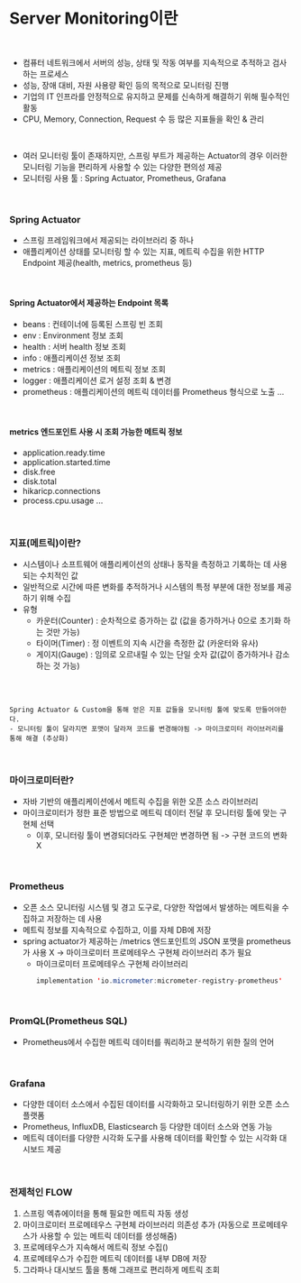 # Server Monitoring이란

<br>

- 컴퓨터 네트워크에서 서버의 성능, 상태 및 작동 여부를 지속적으로 추적하고 검사하는 프로세스
- 성능, 장애 대비, 자원 사용량 확인 등의 목적으로 모니터링 진행
- 기업의 IT 인프라를 안정적으로 유지하고 문제를 신속하게 해결하기 위해 필수적인 활동
- CPU, Memory, Connection, Request 수 등 많은 지표들을 확인 & 관리

<br>

- 여러 모니터링 툴이 존재하지만, 스프링 부트가 제공하는 Actuator의 경우 이러한 모니터링 기능을 편리하게 사용할 수 있는 다양한 편의성 제공
- 모니터링 사용 툴 : Spring Actuator, Prometheus, Grafana

<br>

### Spring Actuator
- 스프링 프레임워크에서 제공되는 라이브러리 중 하나
- 애플리케이션 상태를 모니터링 할 수 있는 지표, 메트릭 수집을 위한 HTTP Endpoint 제공(health, metrics, prometheus 등)
 

<br>

#### Spring Actuator에서 제공하는 Endpoint 목록
- beans : 컨테이너에 등록된 스프링 빈 조회
- env : Environment 정보 조회
- health : 서버 health 정보 조회
- info : 애플리케이션 정보 조회
- metrics : 애플리케이션의 메트릭 정보 조회
- logger : 애플리케이션 로거 설정 조회 & 변경
- prometheus : 애플리케이션의 메트릭 데이터를 Prometheus 형식으로 노출
...

<br>

#### metrics 엔드포인트 사용 시 조회 가능한 메트릭 정보
- application.ready.time
- application.started.time
- disk.free
- disk.total
- hikaricp.connections
- process.cpu.usage
 ...

<br>

### 지표(메트릭)이란?
- 시스템이나 소프트웨어 애플리케이션의 상태나 동작을 측정하고 기록하는 데 사용되는 수치적인 값
- 일반적으로 시간에 따른 변화를 추적하거나 시스템의 특정 부분에 대한 정보를 제공하기 위해 수집
- 유형
  - 카운터(Counter) : 순차적으로 증가하는 값 (값을 증가하거나 0으로 초기화 하는 것만 가능)
  - 타이머(Timer) : 정 이벤트의 지속 시간을 측정한 값 (카운터와 유사)
  - 게이지(Gauge) : 임의로 오르내릴 수 있는 단일 숫자 값(값이 증가하거나 감소하는 것 가능)
  
<br>

```

Spring Actuator & Custom을 통해 얻은 지표 값들을 모니터링 툴에 맞도록 만들어야한다.
- 모니터링 툴이 달라지면 포맷이 달라져 코드를 변경해야됨 -> 마이크로미터 라이브러리를 통해 해결 (추상화)

```

<br>

### 마이크로미터란?
- 자바 기반의 애플리케이션에서 메트릭 수집을 위한 오픈 소스 라이브러리
- 마이크로미터가 정한 표준 방법으로 메트릭 데이터 전달 후 모니터링 툴에 맞는 구현체 선택
  - 이후, 모니터링 툴이 변경되더라도 구현체만 변경하면 됨 -> 구현 코드의 변화 X

<br>

### Prometheus
- 오픈 소스 모니터링 시스템 및 경고 도구로, 다양한 작업에서 발생하는 메트릭을 수집하고 저장하는 데 사용
- 메트릭 정보를 지속적으로 수집하고, 이를 자체 DB에 저장
- spring actuator가 제공하는 /metrics 엔드포인트의 JSON 포맷을 prometheus가 사용 X -> 마이크로미터 프로메테우스 구현체 라이브러리 추가 필요
  - 마이크로미터 프로메테우스 구현체 라이브러리
    ``` java
    implementation 'io.micrometer:micrometer-registry-prometheus'
    ```
 
<br>

### PromQL(Prometheus SQL)
- Prometheus에서 수집한 메트릭 데이터를 쿼리하고 분석하기 위한 질의 언어

<br>

### Grafana
- 다양한 데이터 소스에서 수집된 데이터를 시각화하고 모니터링하기 위한 오픈 소스 플랫폼
- Prometheus, InfluxDB, Elasticsearch 등 다양한 데이터 소스와 연동 가능
- 메트릭 데이터를 다양한 시각화 도구를 사용해 데이터를 확인할 수 있는 시각화 대시보드 제공

<br>

### 전제척인 FLOW

1. 스프링 엑츄에이터을 통해 필요한 메트릭 자동 생성
2. 마이크로미터 프로메테우스 구현체 라이브러리 의존성 추가 (자동으로 프로메테우스가 사용할 수 있는 메트릭 데이터를 생성해줌)
3. 프로메테우스가 지속해서 메트릭 정보 수집()
4. 프로메테우스가 수집한 메트릭 데이터를 내부 DB에 저장
5. 그라파나 대시보드 툴을 통해 그래프로 편리하게 메트릭 조회

<br>
<br>
<br>
